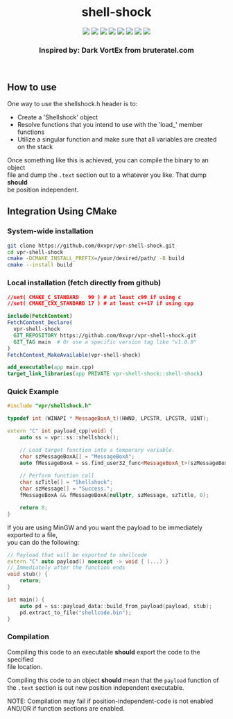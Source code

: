 <h1 align="center">shell-shock</h1>
<p align="center">
  <img src="https://img.shields.io/badge/Windows--x86__64-supported-green">
  <img src="https://img.shields.io/badge/Windows--x86-supported-green">
  <img src="https://img.shields.io/badge/Linux--x86__64-unsupported-red">
  <img src="https://img.shields.io/badge/Linux--x86-unsupported-red">
  <img src="https://img.shields.io/badge/MSVC-supported-green">
  <img src="https://img.shields.io/badge/MinGW-supported-green">
  <img src="https://img.shields.io/badge/clang-supported-green">
  <a href="https://mit-license.org/">
    <img src="https://img.shields.io/github/license/0xvpr/vpr-shell-shock?style=flat-square">
  </a>
  <br>
  <h3 align="center">Inspired by: Dark VortEx from bruteratel.com</h3>
  <br>
</p>

## How to use
One way to use the shellshock.h header is to:
- Create a 'Shellshock' object
- Resolve functions that you intend to use with the 'load_' member functions
- Utilize a singular function and make sure that all variables are created  
  on the stack

Once something like this is achieved, you can compile the binary to an object  
file and dump the `.text` section out to a whatever you like. That dump **should**  
be position independent.

## Integration Using CMake
### System-wide installation
```bash
git clone https://github.com/0xvpr/vpr-shell-shock.git
cd vpr-shell-shock
cmake -DCMAKE_INSTALL_PREFIX=/your/desired/path/ -B build
cmake --install build
```

### Local installation (fetch directly from github)
```cmake
//set( CMAKE_C_STANDARD   99 ) # at least c99 if using c
//set( CMAKE_CXX_STANDARD 17 ) # at least c++17 if using cpp

include(FetchContent)
FetchContent_Declare(
  vpr-shell-shock
  GIT_REPOSITORY https://github.com/0xvpr/vpr-shell-shock.git
  GIT_TAG main  # Or use a specific version tag like "v1.0.0"
)
FetchContent_MakeAvailable(vpr-shell-shock)

add_executable(app main.cpp)
target_link_libraries(app PRIVATE vpr-shell-shock::shell-shock)
```

### Quick Example
```cpp
#include "vpr/shellshock.h"

typedef int (WINAPI * MessageBoxA_t)(HWND, LPCSTR, LPCSTR, UINT);

extern "C" int payload_cpp(void) {
    auto ss = vpr::ss::shellshock();

    // Load target function into a temporary variable.
    char szMessageBoxA[] = "MessageBoxA";
    auto fMessageBoxA = ss.find_user32_func<MessageBoxA_t>(szMessageBoxA);
    
    // Perform function call
    char szTitle[] = "Shellshock";
    char szMessage[] = "Success.";
    fMessageBoxA && fMessageBoxA(nullptr, szMessage, szTitle, 0);

    return 0;
}
```

If you are using MinGW and you want the payload to be immediately exported to a file,  
you can do the following:
```cpp
// Payload that will be exported to shellcode
extern "C" auto payload() noexcept -> void { (...) }
// Immediately after the function ends
void stub() {
    return;
}

int main() {
    auto pd = ss::payload_data::build_from_payload(payload, stub);
    pd.extract_to_file("shellcode.bin");
}
```

### Compilation
Compiling this code to an executable **should** export the code to the specified  
file location.

Compiling this code to an object **should** mean that the `payload` function of  
the `.text` section is out new position independent executable.

NOTE: Compilation may fail if position-independent-code is not enabled AND/OR if function sections are enabled.

